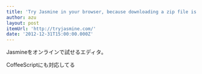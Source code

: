 ```yaml
---
title: 'Try Jasmine in your browser, because downloading a zip file is too much work!'
author: azu
layout: post
itemUrl: 'http://tryjasmine.com/'
date: '2012-12-31T15:00:00.000Z'
---
```

Jasmineをオンラインで試せるエディタ。

CoffeeScriptにも対応してる

